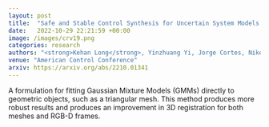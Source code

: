 ```yaml
---
layout: post
title:  "Safe and Stable Control Synthesis for Uncertain System Models via Distributionally Robust Optimization"
date:   2022-10-29 22:21:59 +00:00
image: /images/crv19.png
categories: research
authors: "<strong>Kehan Long</strong>, Yinzhuang Yi, Jorge Cortes, Nikolay Atanasov"
venue: "American Control Conference"
arxiv: https://arxiv.org/abs/2210.01341
---
```


A formulation for fitting Gaussian Mixture Models (GMMs) directly to geometric objects, such as a triangular mesh. This method produces more robust results and produces an improvement in 3D registration for both meshes and RGB-D frames. 
